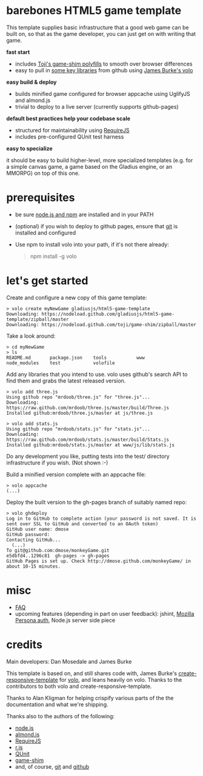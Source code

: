 # barebones HTML5 game template

This template supplies basic infrastructure that a good
web game can be built on, so that as the game developer, you can just
get on with writing that game.

**fast start**

* includes [Toji's game-shim polyfills](https://github.com/toji/game-shim) to
 smooth over browser differences 
* easy to pull in [some key libraries](https://github.com/gladiusjs/html5-game-template/wiki/game-library-volo-compatibility) from github using
 [James Burke's volo](https://github.com/volojs/volo)

**easy build & deploy**

* builds minified game configured for browser appcache using UglifyJS and almond.js
* trivial to deploy to a live server (currently supports github-pages)

**default best practices help your codebase scale**

* structured for maintainability using [RequireJS](http://requirejs.org/)
* includes pre-configured QUnit test harness

**easy to specialize**

it should be easy to build higher-level, more specialized templates
(e.g. for a simple canvas game, a game based on the Gladius engine, or
an MMORPG) on top of this one.

# prerequisites
* be sure [node.js and npm](http://nodejs.org/) are installed and in your PATH
* (optional) if you wish to deploy to github pages, ensure that 
 [git](http://help.github.com/set-up-git-redirect) is installed and configured
* Use npm to install volo into your path, if it's not there already:

    > npm install -g volo

# let's get started

Create and configure a new copy of this game template:

    > volo create myNewGame gladiusjs/html5-game-template
    Downloading: https://nodeload.github.com/gladiusjs/html5-game-template/zipball/master
    Downloading: https://nodeload.github.com/toji/game-shim/zipball/master

Take a look around:

    > cd myNewGame
    > ls
    README.md       package.json    tools           www
    node_modules    test            volofile

Add any libraries that you intend to use.  volo uses github's search API to
find them and grabs the latest released version.

    > volo add three.js
    Using github repo "mrdoob/three.js" for "three.js"...
    Downloading: https://raw.github.com/mrdoob/three.js/master/build/Three.js
    Installed github:mrdoob/three.js/master at js/three.js
  
    > volo add stats.js
    Using github repo "mrdoob/stats.js" for "stats.js"...
    Downloading: https://raw.github.com/mrdoob/stats.js/master/build/Stats.js
    Installed github:mrdoob/stats.js/master at www/js/lib/stats.js
   
Do any development you like, putting tests into the test/ directory
infrastructure if you wish.  (Not shown :-)
   
Build a minified version complete with an appcache file:
   
    > volo appcache
    (...)

Deploy the built version to the gh-pages branch of suitably named repo:

    > volo ghdeploy
    Log in to GitHub to complete action (your password is not saved. It is sent over SSL to GitHub and converted to an OAuth token)
    GitHub user name: dmose
    GitHub password: 
    Contacting GitHub...
      (...)
    To git@github.com:dmose/monkeyGame.git
    e5dbfd4..1296c81  gh-pages -> gh-pages
    GitHub Pages is set up. Check http://dmose.github.com/monkeyGame/ in about 10-15 minutes.

# misc
* [FAQ](https://github.com/gladiusjs/html5-game-template/wiki/FAQ)
* upcoming features (depending in part on user feedback): jshint, [Mozilla
Persona auth](http://www.mozilla.org/en-US/persona/about/), Node.js server side piece

# credits

Main developers: Dan Mosedale and James Burke 

This template is based on, and still shares code with, James Burke's
[create-responsive-template](https://github.com/volojs/create-responsive-template)
for [volo](https://github.com/volojs/volo), and leans heavily on volo.
Thanks to the contributors to both volo and create-responsive-template.

Thanks to Alan Kligman for helping crispify various parts of the 
the documentation and what we're shipping.

Thanks also to the authors of the following:

* [node.js](http://nodejs.org/)
* [almond.js](https://github.com/jrburke/almond)
* [RequireJS](http://requirejs.org)
* [r.js](https://github.com/jrburke/r.js/)
* [QUnit](http://docs.jquery.com/QUnit)
* [game-shim](https://github.com/toji/game-shim)
* and, of course, [git](http://git-scm.com/) and [github](http://github.com/)

